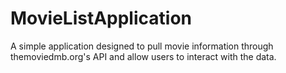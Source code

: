 # MovieListApplication
A simple application designed to pull movie information through themoviedmb.org's API and allow users to interact with the data. 
